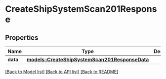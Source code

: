 # CreateShipSystemScan201Response

## Properties

Name | Type | Description | Notes
------------ | ------------- | ------------- | -------------
**data** | [**models::CreateShipSystemScan201ResponseData**](create_ship_system_scan_201_response_data.md) |  | 

[[Back to Model list]](../README.md#documentation-for-models) [[Back to API list]](../README.md#documentation-for-api-endpoints) [[Back to README]](../README.md)


